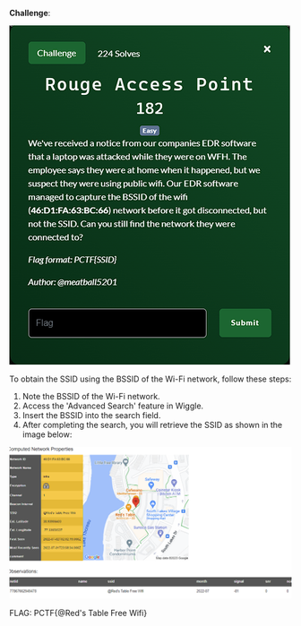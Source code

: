 **Challenge**:

![Alt text](image.png)

To obtain the SSID using the BSSID of the Wi-Fi network, follow these steps:

1. Note the BSSID of the Wi-Fi network.
2. Access the 'Advanced Search' feature in Wiggle.
3. Insert the BSSID into the search field.
4. After completing the search, you will retrieve the SSID as shown in the image below:

![Alt text](image-1.png)

FLAG: PCTF{@Red's Table Free Wifi}